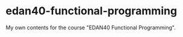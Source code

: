 edan40-functional-programming
=============================

My own contents for the course "EDAN40 Functional Programming".
